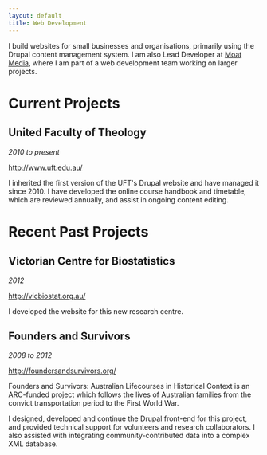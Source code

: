 ```yaml
---
layout: default
title: Web Development
---
```


I build websites for small businesses and organisations, primarily using the
Drupal content management system. I am also Lead Developer at [Moat
Media](http://moatmedia.com.au/), where I am part of a web development team
working on larger projects.

# Current Projects

## United Faculty of Theology

_2010 to present_

<http://www.uft.edu.au/>

I inherited the first version of the UFT's Drupal website and have managed it
since 2010. I have developed the online course handbook and timetable, which
are reviewed annually, and assist in ongoing content editing.

# Recent Past Projects

## Victorian Centre for Biostatistics

_2012_

<http://vicbiostat.org.au/>

I developed the website for this new research centre.

## Founders and Survivors

_2008 to 2012_

<http://foundersandsurvivors.org/>

Founders and Survivors: Australian Lifecourses in Historical Context is an
ARC-funded project which follows the lives of Australian families from the
convict transportation period to the First World War.

I designed, developed and continue the Drupal front-end for this project, and
provided technical support for volunteers and research collaborators. I also
assisted with integrating community-contributed data into a complex XML
database.
